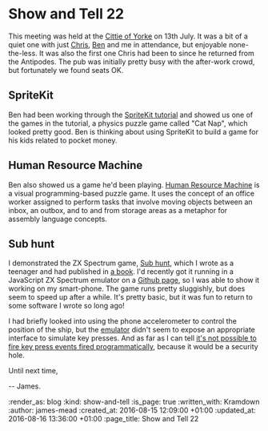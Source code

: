 Show and Tell 22
================

This meeting was held at the [Cittie of Yorke][] on 13th July. It was a bit of a quiet one with just [Chris][], [Ben][] and me in attendance, but enjoyable none-the-less. It was also the first one Chris had been to since he returned from the Antipodes. The pub was initially pretty busy with the after-work crowd, but fortunately we found seats OK.

## SpriteKit

Ben had been working through the [SpriteKit tutorial][] and showed us one of the games in the tutorial, a physics puzzle game called "Cat Nap", which looked pretty good. Ben is thinking about using SpriteKit to build a game for his kids related to pocket money.

## Human Resource Machine

Ben also showed us a game he'd been playing. [Human Resource Machine][] is a visual programming-based puzzle game. It uses the concept of an office worker assigned to perform tasks that involve moving objects between an inbox, an outbox, and to and from storage areas as a metaphor for assembly language concepts.

## Sub hunt

I demonstrated the ZX Spectrum game, [Sub hunt][github-sub-hunt], which I wrote as a teenager and had published in [a book][15-graphic-games-for-the-spectrum]. I'd recently got it running in a JavaScript ZX Spectrum emulator on a [Github page][sub-hunt-game], so I was able to show it working on my smart-phone. The game runs pretty sluggishly, but does seem to speed up after a while. It's pretty basic, but it was fun to return to some software I wrote so long ago!

I had briefly looked into using the phone accelerometer to control the position of the ship, but the [emulator][jsspeccy2] didn't seem to expose an appropriate interface to simulate key presses. And as far as I can tell [it's not possible to fire key press events fired programmatically][fire-key-press-events-programmtically], because it would be a security hole.

Until next time,

-- James.

[Cittie of Yorke]: https://en.wikipedia.org/wiki/Cittie_of_Yorke
[Chris]: /chris-roos
[Ben]: https://twitter.com/beng
[SpriteKit tutorial]: https://www.raywenderlich.com/42699/spritekit-tutorial-for-beginners
[Human Resource Machine]: https://en.wikipedia.org/wiki/Human_Resource_Machine
[github-sub-hunt]: https://github.com/floehopper/sub-hunt
[15-graphic-games-for-the-spectrum]: http://www.worldofspectrum.org/infoseekid.cgi?id=2000461
[sub-hunt-game]: https://floehopper.github.io/sub-hunt/
[jsspeccy2]: https://github.com/gasman/jsspeccy2
[fire-key-press-events-programmtically]: http://stackoverflow.com/questions/8668192/programmatically-triggering-ctrls/19882728#19882728

:render_as: blog
:kind: show-and-tell
:is_page: true
:written_with: Kramdown
:author: james-mead
:created_at: 2016-08-15 12:09:00 +01:00
:updated_at: 2016-08-16 13:36:00 +01:00
:page_title: Show and Tell 22

